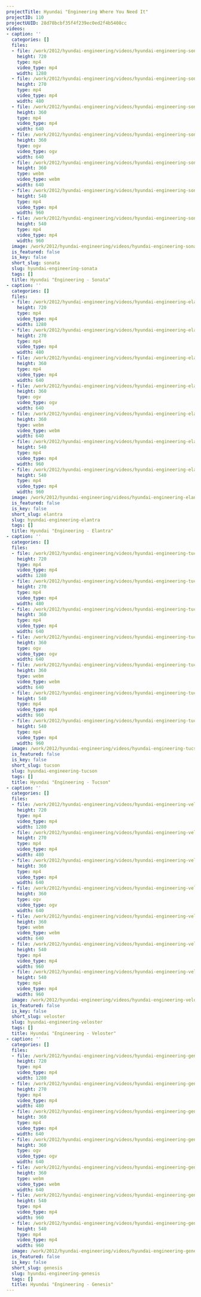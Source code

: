 ```yaml
---
projectTitle: Hyundai "Engineering Where You Need It"
projectID: 110
projectUUID: 28d78bcbf35f4f239ec0ed2f4b5408cc
videos:
- caption: ''
  categories: []
  files:
  - file: /work/2012/hyundai-engineering/videos/hyundai-engineering-sonata/hyundai-engineering-sonata-hybrid-agency-1280x720.mp4
    height: 720
    type: mp4
    video_type: mp4
    width: 1280
  - file: /work/2012/hyundai-engineering/videos/hyundai-engineering-sonata/hyundai-engineering-sonata-hybrid-agency-480x270.mp4
    height: 270
    type: mp4
    video_type: mp4
    width: 480
  - file: /work/2012/hyundai-engineering/videos/hyundai-engineering-sonata/hyundai-engineering-sonata-hybrid-agency-640x360.mp4
    height: 360
    type: mp4
    video_type: mp4
    width: 640
  - file: /work/2012/hyundai-engineering/videos/hyundai-engineering-sonata/hyundai-engineering-sonata-hybrid-agency-640x360.ogv
    height: 360
    type: ogv
    video_type: ogv
    width: 640
  - file: /work/2012/hyundai-engineering/videos/hyundai-engineering-sonata/hyundai-engineering-sonata-hybrid-agency-640x360.webm
    height: 360
    type: webm
    video_type: webm
    width: 640
  - file: /work/2012/hyundai-engineering/videos/hyundai-engineering-sonata/hyundai-engineering-sonata-hybrid-agency-720x576.mp4
    height: 540
    type: mp4
    video_type: mp4
    width: 960
  - file: /work/2012/hyundai-engineering/videos/hyundai-engineering-sonata/hyundai-engineering-sonata-hybrid-agency-960x540.mp4
    height: 540
    type: mp4
    video_type: mp4
    width: 960
  image: /work/2012/hyundai-engineering/videos/hyundai-engineering-sonata/dshng-hyundai2012.02.jpg
  is_featured: false
  is_key: false
  short_slug: sonata
  slug: hyundai-engineering-sonata
  tags: []
  title: Hyundai "Engineering - Sonata"
- caption: ''
  categories: []
  files:
  - file: /work/2012/hyundai-engineering/videos/hyundai-engineering-elantra/hyundai-engineering-elantra-agency-1280x720.mp4
    height: 720
    type: mp4
    video_type: mp4
    width: 1280
  - file: /work/2012/hyundai-engineering/videos/hyundai-engineering-elantra/hyundai-engineering-elantra-agency-480x270.mp4
    height: 270
    type: mp4
    video_type: mp4
    width: 480
  - file: /work/2012/hyundai-engineering/videos/hyundai-engineering-elantra/hyundai-engineering-elantra-agency-640x360.mp4
    height: 360
    type: mp4
    video_type: mp4
    width: 640
  - file: /work/2012/hyundai-engineering/videos/hyundai-engineering-elantra/hyundai-engineering-elantra-agency-640x360.ogv
    height: 360
    type: ogv
    video_type: ogv
    width: 640
  - file: /work/2012/hyundai-engineering/videos/hyundai-engineering-elantra/hyundai-engineering-elantra-agency-640x360.webm
    height: 360
    type: webm
    video_type: webm
    width: 640
  - file: /work/2012/hyundai-engineering/videos/hyundai-engineering-elantra/hyundai-engineering-elantra-agency-720x576.mp4
    height: 540
    type: mp4
    video_type: mp4
    width: 960
  - file: /work/2012/hyundai-engineering/videos/hyundai-engineering-elantra/hyundai-engineering-elantra-agency-960x540.mp4
    height: 540
    type: mp4
    video_type: mp4
    width: 960
  image: /work/2012/hyundai-engineering/videos/hyundai-engineering-elantra/dshng-hyundai2012.03.jpg
  is_featured: false
  is_key: false
  short_slug: elantra
  slug: hyundai-engineering-elantra
  tags: []
  title: Hyundai "Engineering - Elantra"
- caption: ''
  categories: []
  files:
  - file: /work/2012/hyundai-engineering/videos/hyundai-engineering-tucson/hyundai-engineering-tucson-agency-1280x720.mp4
    height: 720
    type: mp4
    video_type: mp4
    width: 1280
  - file: /work/2012/hyundai-engineering/videos/hyundai-engineering-tucson/hyundai-engineering-tucson-agency-480x270.mp4
    height: 270
    type: mp4
    video_type: mp4
    width: 480
  - file: /work/2012/hyundai-engineering/videos/hyundai-engineering-tucson/hyundai-engineering-tucson-agency-640x360.mp4
    height: 360
    type: mp4
    video_type: mp4
    width: 640
  - file: /work/2012/hyundai-engineering/videos/hyundai-engineering-tucson/hyundai-engineering-tucson-agency-640x360.ogv
    height: 360
    type: ogv
    video_type: ogv
    width: 640
  - file: /work/2012/hyundai-engineering/videos/hyundai-engineering-tucson/hyundai-engineering-tucson-agency-640x360.webm
    height: 360
    type: webm
    video_type: webm
    width: 640
  - file: /work/2012/hyundai-engineering/videos/hyundai-engineering-tucson/hyundai-engineering-tucson-agency-720x576.mp4
    height: 540
    type: mp4
    video_type: mp4
    width: 960
  - file: /work/2012/hyundai-engineering/videos/hyundai-engineering-tucson/hyundai-engineering-tucson-agency-960x540.mp4
    height: 540
    type: mp4
    video_type: mp4
    width: 960
  image: /work/2012/hyundai-engineering/videos/hyundai-engineering-tucson/dshng-hyundai2012.07.jpg
  is_featured: false
  is_key: false
  short_slug: tucson
  slug: hyundai-engineering-tucson
  tags: []
  title: Hyundai "Engineering - Tucson"
- caption: ''
  categories: []
  files:
  - file: /work/2012/hyundai-engineering/videos/hyundai-engineering-veloster/hyundai-engineering-veloster-agency-1280x720.mp4
    height: 720
    type: mp4
    video_type: mp4
    width: 1280
  - file: /work/2012/hyundai-engineering/videos/hyundai-engineering-veloster/hyundai-engineering-veloster-agency-480x270.mp4
    height: 270
    type: mp4
    video_type: mp4
    width: 480
  - file: /work/2012/hyundai-engineering/videos/hyundai-engineering-veloster/hyundai-engineering-veloster-agency-640x360.mp4
    height: 360
    type: mp4
    video_type: mp4
    width: 640
  - file: /work/2012/hyundai-engineering/videos/hyundai-engineering-veloster/hyundai-engineering-veloster-agency-640x360.ogv
    height: 360
    type: ogv
    video_type: ogv
    width: 640
  - file: /work/2012/hyundai-engineering/videos/hyundai-engineering-veloster/hyundai-engineering-veloster-agency-640x360.webm
    height: 360
    type: webm
    video_type: webm
    width: 640
  - file: /work/2012/hyundai-engineering/videos/hyundai-engineering-veloster/hyundai-engineering-veloster-agency-720x576.mp4
    height: 540
    type: mp4
    video_type: mp4
    width: 960
  - file: /work/2012/hyundai-engineering/videos/hyundai-engineering-veloster/hyundai-engineering-veloster-agency-960x540.mp4
    height: 540
    type: mp4
    video_type: mp4
    width: 960
  image: /work/2012/hyundai-engineering/videos/hyundai-engineering-veloster/dshng-hyundai2012.09.jpg
  is_featured: false
  is_key: false
  short_slug: veloster
  slug: hyundai-engineering-veloster
  tags: []
  title: Hyundai "Engineering - Veloster"
- caption: ''
  categories: []
  files:
  - file: /work/2012/hyundai-engineering/videos/hyundai-engineering-genesis/hyundai-engineering-genesis-agency-1280x720.mp4
    height: 720
    type: mp4
    video_type: mp4
    width: 1280
  - file: /work/2012/hyundai-engineering/videos/hyundai-engineering-genesis/hyundai-engineering-genesis-agency-480x270.mp4
    height: 270
    type: mp4
    video_type: mp4
    width: 480
  - file: /work/2012/hyundai-engineering/videos/hyundai-engineering-genesis/hyundai-engineering-genesis-agency-640x360.mp4
    height: 360
    type: mp4
    video_type: mp4
    width: 640
  - file: /work/2012/hyundai-engineering/videos/hyundai-engineering-genesis/hyundai-engineering-genesis-agency-640x360.ogv
    height: 360
    type: ogv
    video_type: ogv
    width: 640
  - file: /work/2012/hyundai-engineering/videos/hyundai-engineering-genesis/hyundai-engineering-genesis-agency-640x360.webm
    height: 360
    type: webm
    video_type: webm
    width: 640
  - file: /work/2012/hyundai-engineering/videos/hyundai-engineering-genesis/hyundai-engineering-genesis-agency-720x576.mp4
    height: 540
    type: mp4
    video_type: mp4
    width: 960
  - file: /work/2012/hyundai-engineering/videos/hyundai-engineering-genesis/hyundai-engineering-genesis-agency-960x540.mp4
    height: 540
    type: mp4
    video_type: mp4
    width: 960
  image: /work/2012/hyundai-engineering/videos/hyundai-engineering-genesis/dshng-hyundai2012.05.jpg
  is_featured: false
  is_key: false
  short_slug: genesis
  slug: hyundai-engineering-genesis
  tags: []
  title: Hyundai "Engineering - Genesis"
---
```

